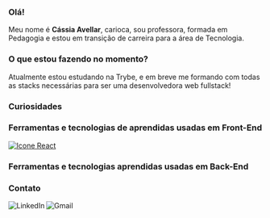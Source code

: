 ### Olá!

Meu nome é **Cássia Avellar**, carioca, sou professora, formada em Pedagogia e estou em transição de carreira para a área de Tecnologia.

### O que estou fazendo no momento?
Atualmente estou estudando na Trybe, e em breve me formando com todas as stacks necessárias para ser uma desenvolvedora web fullstack!

### Curiosidades

### Ferramentas e tecnologias de aprendidas usadas em Front-End

<a href="https://pt-br.reactjs.org/"><img alt="Icone React" src="https://img.shields.io/badge/React-20232A?style=for-the-badge&logo=react&logoColor=61DAFB"
 /><a>


### Ferramentas e tecnologias aprendidas usadas em Back-End

### Contato

<a href="www.linkedin.com/in/cassia-avellar"><img align=left alt="LinkedIn" src="https://img.shields.io/badge/LinkedIn-0077B5?style=for-the-badge&logo=linkedin&logoColor=white" /></a>

<a href="mailto:c.m.avellar@gmail.com"><img align=left alt="Gmail" src="https://img.shields.io/badge/Gmail-D14836?style=for-the-badge&logo=gmail&logoColor=white" /></a> 



